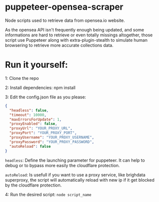 # puppeteer-opensea-scraper

Node scripts used to retrieve data from opensea.io website.

As the opensea API isn't frequently enough being updated, and some informations are hard to retrieve or even totally missings altogether, those script use Puppeteer along with extra-plugin-stealth to simulate human browsering to retrieve more accurate collections data.

# Run it yourself:

1: Clone the repo

2: Install dependencies: npm install

3: Edit the config.json file as you please:

```json
{
  "headless": false,
  "timeout": 10000,
  "maxErrorsForUpdate": 1,
  "proxyEnabled": false,
  "proxyUrl": "YOUR_PROXY_URL",
  "proxyPort": "YOUR_PROXY_PORT",
  "proxyUsername": "YOUR_PROXY_USERNAME",
  "proxyPassword": "YOUR_PROXY_PASSWORD",
  "autoReload": false
}
```
`headless`: Define the launching parameter for puppeteer. It can help to debug or to bypass more easily the cloudflare protection.

`autoReload`: Is usefull if you want to use a proxy service, like brighdata superproxy, the script will automatically reload with new ip if it get blocked by the cloudflare protection.

4: Run the desired script: `node script_name`

